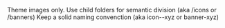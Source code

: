 Theme images only.
Use child folders for semantic division (aka /icons or /banners)
Keep a solid naming convenction (aka icon--xyz or banner-xyz)
